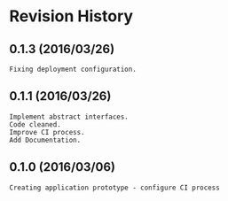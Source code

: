 # Revision History

## 0.1.3 (2016/03/26)
	Fixing deployment configuration.

## 0.1.1 (2016/03/26)
	Implement abstract interfaces.
	Code cleaned.
	Improve CI process.
	Add Documentation.

## 0.1.0 (2016/03/06)
	Creating application prototype - configure CI process


